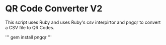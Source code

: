 # QR Code Converter V2

This script uses Ruby and uses Ruby's csv interpirtor and pngqr to convert a CSV file to QR Codes.

'''
gem install pngqr
'''